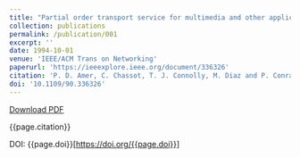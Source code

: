 ```yaml
---
title: "Partial order transport service for multimedia and other applications"
collection: publications
permalink: /publication/001
excerpt: ''
date: 1994-10-01
venue: 'IEEE/ACM Trans on Networking'
paperurl: 'https://ieeexplore.ieee.org/document/336326'
citation: 'P. D. Amer, C. Chassot, T. J. Connolly, M. Diaz and P. Conrad, "Partial-order transport service for multimedia and other applications," in IEEE/ACM Transactions on Networking, vol. 2, no. 5, pp. 440-456, Oct. 1994.'
doi: '10.1109/90.336326'
---
```


[Download PDF](/files/paper001.pdf)

{{page.citation}}

DOI: {{page.doi}}[https://doi.org/{{page.doi}}]
